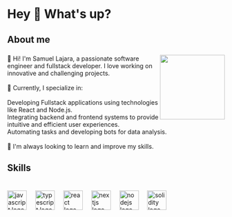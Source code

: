 <h1 align="left">Hey 👋 What's up?</h1>

###

<h2 align="left">About me</h2>

###

<div>
    <img 
src="https://media2.giphy.com/media/v1.Y2lkPTc5MGI3NjExOG8xbXdieHh6bjhxeDRmdXBnNWE5ZGplZ29lMnNzN256ZjU2aXc1NSZlcD12MV9pbnRlcm5naWZfYnlfaWQmY3Q9Zw/TFPdmm3rdzeZ0kP3zG/giphy.webp" align="right" height="150" />
  <p align="left">
    👋 Hi! I'm Samuel Lajara, a passionate software engineer and fullstack developer. I love working on innovative and challenging projects.<br><br>
    💼 Currently, I specialize in:<br><br>
    Developing Fullstack applications using technologies like React and Node.js.<br>
    Integrating backend and frontend systems to provide intuitive and efficient user experiences.<br>
    Automating tasks and developing bots for data analysis.<br><br>
    🌱 I'm always looking to learn and improve my skills.
  
  </p>
</div>

###

<h2 align="left">Skills</h2>

###

<br clear="both">

<div align="left">
  <img src="https://cdn.jsdelivr.net/gh/devicons/devicon/icons/javascript/javascript-original.svg" height="45" alt="javascript logo" />
  <img width="12" />
  <img src="https://cdn.jsdelivr.net/gh/devicons/devicon/icons/typescript/typescript-original.svg" height="45" alt="typescript logo" />
  <img width="12" />
  <img src="https://cdn.jsdelivr.net/gh/devicons/devicon/icons/react/react-original.svg" height="45" alt="react logo" />
  <img width="12" />
  <img src="https://cdn.jsdelivr.net/gh/devicons/devicon/icons/nextjs/nextjs-original.svg" height="45" alt="nextjs logo" />
  <img width="12" />
  <img src="https://cdn.jsdelivr.net/gh/devicons/devicon/icons/nodejs/nodejs-original.svg" height="45" alt="nodejs logo" />
  <img width="12" />
  <img src="https://cdn.jsdelivr.net/gh/devicons/devicon/icons/solidity/solidity-original.svg" height="45" alt="solidity logo" />
</div>

###
